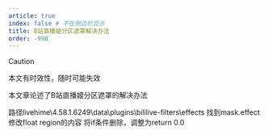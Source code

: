 ```yaml
---
article: true
index: false # 不在侧边栏显示
title: B站直播姬分区遮罩解决办法
order: -998
---
```


> [!caution]
> 本文有时效性，随时可能失效

本文章论述了B站直播姬分区遮罩的解决办法
<!-- more -->
路径livehime\4.58.1.6249\data\plugins\bililive-filters\effects
找到mask.effect
修改float region的内容
将if条件删除，调整为return 0.0